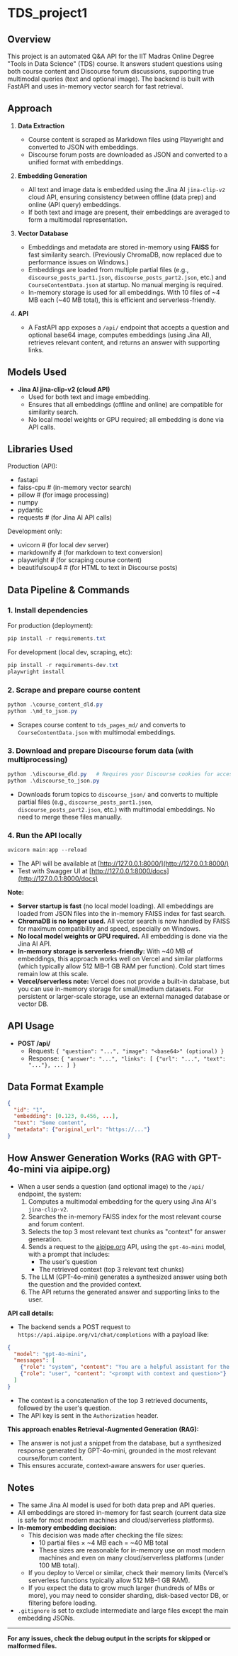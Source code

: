 # TDS_project1

## Overview

This project is an automated Q&A API for the IIT Madras Online Degree "Tools in Data Science" (TDS) course. It answers student questions using both course content and Discourse forum discussions, supporting true multimodal queries (text and optional image). The backend is built with FastAPI and uses in-memory vector search for fast retrieval.

## Approach

1. **Data Extraction**
   - Course content is scraped as Markdown files using Playwright and converted to JSON with embeddings.
   - Discourse forum posts are downloaded as JSON and converted to a unified format with embeddings.

2. **Embedding Generation**
   - All text and image data is embedded using the Jina AI `jina-clip-v2` cloud API, ensuring consistency between offline (data prep) and online (API query) embeddings.
   - If both text and image are present, their embeddings are averaged to form a multimodal representation.

3. **Vector Database**
   - Embeddings and metadata are stored in-memory using **FAISS** for fast similarity search. (Previously ChromaDB, now replaced due to performance issues on Windows.)
   - Embeddings are loaded from multiple partial files (e.g., `discourse_posts_part1.json`, `discourse_posts_part2.json`, etc.) and `CourseContentData.json` at startup. No manual merging is required.
   - In-memory storage is used for all embeddings. With 10 files of ~4 MB each (~40 MB total), this is efficient and serverless-friendly.

4. **API**
   - A FastAPI app exposes a `/api/` endpoint that accepts a question and optional base64 image, computes embeddings (using Jina AI), retrieves relevant content, and returns an answer with supporting links.

## Models Used

- **Jina AI jina-clip-v2 (cloud API)**
  - Used for both text and image embedding.
  - Ensures that all embeddings (offline and online) are compatible for similarity search.
  - No local model weights or GPU required; all embedding is done via API calls.

## Libraries Used

Production (API):

- fastapi
- faiss-cpu  # (in-memory vector search)
- pillow      # (for image processing)
- numpy
- pydantic
- requests    # (for Jina AI API calls)

Development only:

- uvicorn         # (for local dev server)
- markdownify     # (for markdown to text conversion)
- playwright      # (for scraping course content)
- beautifulsoup4  # (for HTML to text in Discourse posts)

## Data Pipeline & Commands

### 1. Install dependencies

For production (deployment):

```powershell
pip install -r requirements.txt
```

For development (local dev, scraping, etc):

```powershell
pip install -r requirements-dev.txt
playwright install
```

### 2. Scrape and prepare course content

```powershell
python .\course_content_dld.py
python .\md_to_json.py
```

- Scrapes course content to `tds_pages_md/` and converts to `CourseContentData.json` with multimodal embeddings.

### 3. Download and prepare Discourse forum data (with multiprocessing)

```powershell
python .\discourse_dld.py   # Requires your Discourse cookies for access
python .\discourse_to_json.py
```

- Downloads forum topics to `discourse_json/` and converts to multiple partial files (e.g., `discourse_posts_part1.json`, `discourse_posts_part2.json`, etc.) with multimodal embeddings. No need to merge these files manually.

### 4. Run the API locally

```powershell
uvicorn main:app --reload
```

- The API will be available at [http://127.0.0.1:8000/](http://127.0.0.1:8000/)
- Test with Swagger UI at [http://127.0.0.1:8000/docs](http://127.0.0.1:8000/docs)

**Note:**

- **Server startup is fast** (no local model loading). All embeddings are loaded from JSON files into the in-memory FAISS index for fast search.
- **ChromaDB is no longer used.** All vector search is now handled by FAISS for maximum compatibility and speed, especially on Windows.
- **No local model weights or GPU required.** All embedding is done via the Jina AI API.
- **In-memory storage is serverless-friendly:** With ~40 MB of embeddings, this approach works well on Vercel and similar platforms (which typically allow 512 MB–1 GB RAM per function). Cold start times remain low at this scale.
- **Vercel/serverless note:** Vercel does not provide a built-in database, but you can use in-memory storage for small/medium datasets. For persistent or larger-scale storage, use an external managed database or vector DB.

## API Usage

- **POST /api/**
  - Request: `{ "question": "...", "image": "<base64>" (optional) }`
  - Response: `{ "answer": "...", "links": [ {"url": "...", "text": "..."}, ... ] }`

## Data Format Example

```json
{
  "id": "1",
  "embedding": [0.123, 0.456, ...],
  "text": "Some content",
  "metadata": {"original_url": "https://..."}
}
```

## How Answer Generation Works (RAG with GPT-4o-mini via aipipe.org)

- When a user sends a question (and optional image) to the `/api/` endpoint, the system:
  1. Computes a multimodal embedding for the query using Jina AI's `jina-clip-v2`.
  2. Searches the in-memory FAISS index for the most relevant course and forum content.
  3. Selects the top 3 most relevant text chunks as "context" for answer generation.
  4. Sends a request to the [aipipe.org](https://aipipe.org/) API, using the `gpt-4o-mini` model, with a prompt that includes:
     - The user's question
     - The retrieved context (top 3 relevant text chunks)
  5. The LLM (GPT-4o-mini) generates a synthesized answer using both the question and the provided context.
  6. The API returns the generated answer and supporting links to the user.

**API call details:**

- The backend sends a POST request to `https://api.aipipe.org/v1/chat/completions` with a payload like:

```json
{
  "model": "gpt-4o-mini",
  "messages": [
    {"role": "system", "content": "You are a helpful assistant for the IIT Madras TDS course."},
    {"role": "user", "content": "<prompt with context and question>"}
  ]
}
```

- The context is a concatenation of the top 3 retrieved documents, followed by the user's question.
- The API key is sent in the `Authorization` header.

**This approach enables Retrieval-Augmented Generation (RAG):**

- The answer is not just a snippet from the database, but a synthesized response generated by GPT-4o-mini, grounded in the most relevant course/forum content.
- This ensures accurate, context-aware answers for user queries.

## Notes

- The same Jina AI model is used for both data prep and API queries.
- All embeddings are stored in-memory for fast search (current data size is safe for most modern machines and cloud/serverless platforms).
- **In-memory embedding decision:**
  - This decision was made after checking the file sizes:
    - 10 partial files × ~4 MB each = ~40 MB total
    - These sizes are reasonable for in-memory use on most modern machines and even on many cloud/serverless platforms (under 100 MB total).
  - If you deploy to Vercel or similar, check their memory limits (Vercel’s serverless functions typically allow 512 MB–1 GB RAM).
  - If you expect the data to grow much larger (hundreds of MBs or more), you may need to consider sharding, disk-based vector DB, or filtering before loading.
- `.gitignore` is set to exclude intermediate and large files except the main embedding JSONs.

---

**For any issues, check the debug output in the scripts for skipped or malformed files.**
